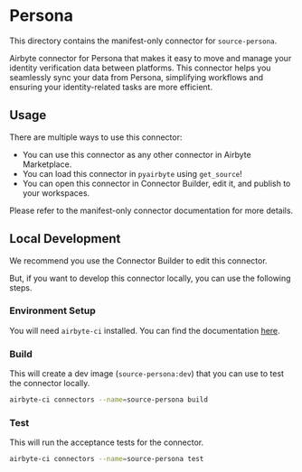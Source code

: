 # Persona
This directory contains the manifest-only connector for `source-persona`.

Airbyte connector for Persona that makes it easy to move and manage your identity verification data between platforms. This connector helps you seamlessly sync your data from Persona, simplifying workflows and ensuring your identity-related tasks are more efficient.

## Usage
There are multiple ways to use this connector:
- You can use this connector as any other connector in Airbyte Marketplace.
- You can load this connector in `pyairbyte` using `get_source`!
- You can open this connector in Connector Builder, edit it, and publish to your workspaces.

Please refer to the manifest-only connector documentation for more details.

## Local Development
We recommend you use the Connector Builder to edit this connector.

But, if you want to develop this connector locally, you can use the following steps.

### Environment Setup
You will need `airbyte-ci` installed. You can find the documentation [here](airbyte-ci).

### Build
This will create a dev image (`source-persona:dev`) that you can use to test the connector locally.
```bash
airbyte-ci connectors --name=source-persona build
```

### Test
This will run the acceptance tests for the connector.
```bash
airbyte-ci connectors --name=source-persona test
```

